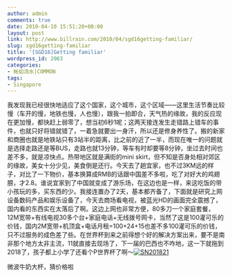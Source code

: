 ```yaml
---
author: admin
comments: true
date: 2010-04-10 15:51:20+00:00
layout: post
link: http://www.billrain.com/2010/04/sgd16getting-familiar/
slug: sgd16getting-familiar
title: '[SGD16]Getting familiar'
wordpress_id: 2063
categories:
- 帐如流水|COMMON
tags:
- Singapore
---
```


我发现我已经很快地适应了这个国家，这个城市，这个区域——这里生活节奏比较慢（车开的慢，地铁也慢，人也慢），跟我一拍即合，天气热的缘故，我的反应现在更加慢，都快赶上弱零了，想当初6秒1呢；这两天接连发生走错路上错车的事件，也就只好将错就错了，一着急就要出一身汗，所以还是修身养性了。搬的新家和商圈也就是地铁站只有3站半的距离，比之前的近了一半，而现在唯一的问题就是选择走路还是等BUS，走路也就13分钟，等车有时却要等8分钟，坐过去时间也差不多，就是凉快点。热带地区就是满街的mini skirt，但不知是否身处相对郊区的缘故，美女十分少见，美食倒是还行。今天去了趟宜家，也不过3KM远的样子，对比了一下物价，基本换算成RMB的话跟中国差不多啦，吃了对好大的鸡翅膀，才2.8。谁说宜家到了中国就变成了游乐场，在这边也是一样，来这吃饭的带小孩玩的多，买东西的少。我接连置办了2天，基本都齐备了，下面就是研究上网设备数码产品和娱乐设备了，今天去商场看电视，被蓝光HD的画面完全震撼了，国内看的东西实在太落后了啊。这边上网也非常方便，80多刀一个家庭套餐，12M宽带+有线电视30多个台+家庭电话+无线拨号网卡，当然了这是100灌可乐的价钱，国内2M宽带+机顶盒+电话月租=100+24+15也差不多100灌可乐的价钱，只不过服务的成色差了些。在世界杯到来之前得想个好的解决方案出来，要不是南非那个地方太非主流，11就直接去现场了，下一届的巴西也不咋地，这一下就拖到2018了，孩子都上小学了还看个P世界杯了啊～[![SN201821](http://www.billrain.com/wp-content/uploads/2010/04/SN201821_thumb.jpg)](http://www.billrain.com/wp-content/uploads/2010/04/SN201821.jpg)

 

微波牛奶大杯，猜价格啦
